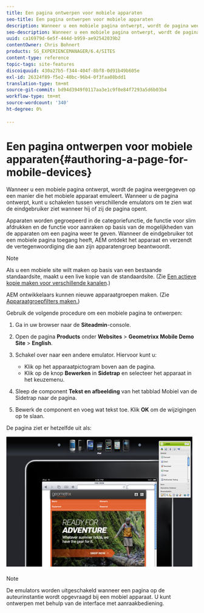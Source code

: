 ```yaml
---
title: Een pagina ontwerpen voor mobiele apparaten
seo-title: Een pagina ontwerpen voor mobiele apparaten
description: Wanneer u een mobiele pagina ontwerpt, wordt de pagina weergegeven op een manier die het mobiele apparaat emuleert. Wanneer u de pagina ontwerpt, kunt u schakelen tussen verschillende emulators om te zien wat de eindgebruiker ziet wanneer hij of zij de pagina opent.
seo-description: Wanneer u een mobiele pagina ontwerpt, wordt de pagina weergegeven op een manier die het mobiele apparaat emuleert. Wanneer u de pagina ontwerpt, kunt u schakelen tussen verschillende emulators om te zien wat de eindgebruiker ziet wanneer hij of zij de pagina opent.
uuid: ca16979d-6e5f-444d-b959-ae92542039b2
contentOwner: Chris Bohnert
products: SG_EXPERIENCEMANAGER/6.4/SITES
content-type: reference
topic-tags: site-features
discoiquuid: 430a27b5-f344-404f-8bf8-0d91b49b605e
exl-id: 26324f89-f5e2-40bc-96b4-0f3faa08bdd1
translation-type: tm+mt
source-git-commit: bd94d3949f0117aa3e1c9f0e84f7293a5d6b03b4
workflow-type: tm+mt
source-wordcount: '340'
ht-degree: 0%

---
```


# Een pagina ontwerpen voor mobiele apparaten{#authoring-a-page-for-mobile-devices}

Wanneer u een mobiele pagina ontwerpt, wordt de pagina weergegeven op een manier die het mobiele apparaat emuleert. Wanneer u de pagina ontwerpt, kunt u schakelen tussen verschillende emulators om te zien wat de eindgebruiker ziet wanneer hij of zij de pagina opent.

Apparaten worden gegroepeerd in de categoriefunctie, de functie voor slim afdrukken en de functie voor aanraken op basis van de mogelijkheden van de apparaten om een pagina weer te geven. Wanneer de eindgebruiker tot een mobiele pagina toegang heeft, AEM ontdekt het apparaat en verzendt de vertegenwoordiging die aan zijn apparatengroep beantwoordt.

>[!NOTE]
>
>Als u een mobiele site wilt maken op basis van een bestaande standaardsite, maakt u een live kopie van de standaardsite. (Zie [Een actieve kopie maken voor verschillende kanalen](/help/sites-administering/msm-livecopy.md).)
>
>AEM ontwikkelaars kunnen nieuwe apparaatgroepen maken. (Zie [Apparaatgroepfilters maken.](/help/sites-developing/groupfilters.md))

Gebruik de volgende procedure om een mobiele pagina te ontwerpen:

1. Ga in uw browser naar de **Siteadmin**-console.
1. Open de pagina **Products** onder **Websites** > **Geometrixx Mobile Demo Site** > **English**.

1. Schakel over naar een andere emulator. Hiervoor kunt u:

   * Klik op het apparaatpictogram boven aan de pagina.
   * Klik op de knop **Bewerken** in **Sidetrap** en selecteer het apparaat in het keuzemenu.

1. Sleep de component **Tekst en afbeelding** van het tabblad Mobiel van de Sidetrap naar de pagina.
1. Bewerk de component en voeg wat tekst toe. Klik **OK** om de wijzigingen op te slaan.

De pagina ziet er hetzelfde uit als:

![mobileipademu](assets/mobileipademu.png)

>[!NOTE]
>
>De emulators worden uitgeschakeld wanneer een pagina op de auteurinstantie wordt opgevraagd bij een mobiel apparaat. U kunt ontwerpen met behulp van de interface met aanraakbediening.
